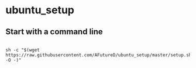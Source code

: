 # ubuntu_setup

## Start with a command line
```

sh -c "$(wget https://raw.githubusercontent.com/AFutureD/ubuntu_setup/master/setup.sh -O -)"

```
